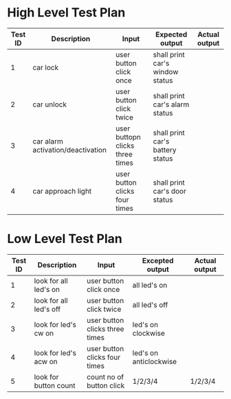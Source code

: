 # High Level Test Plan
| Test ID | Description | Input | Expected output | Actual output |
| ---- | ------- | ------ | --------- | ---------- |
| 1 | car lock | user button click once | shall print car's window status |    |
| 2 | car unlock | user button click twice | shall print car's alarm status |    |
| 3 | car alarm activation/deactivation | user buttopn clicks three times | shall print car's battery status |    |
| 4 | car approach light | user button clicks four times | shall print car's door status |    |
# Low Level Test Plan
| Test ID | Description | Input | Excepted output | Actual output |
| ----- | ---- | ------ | ------ | ----- | 
| 1 | look for all led's on | user button click once | all led's on |      |
| 2 | look for all led's off | user button click twice | all led's off |      |
| 3 | look for led's cw on | user button clicks three times | led's on clockwise |    |
| 4 | look for led's acw on | user button clicks four times | led's on anticlockwise |    |
| 5 | look for button count | count no of button click | 1/2/3/4 | 1/2/3/4 |
 
